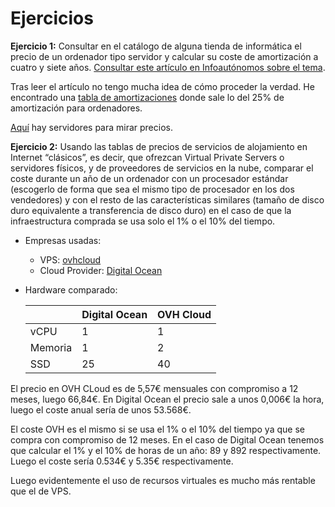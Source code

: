 # Ejercicios

**Ejercicio 1:** Consultar en el catálogo de alguna tienda de informática el precio de un ordenador tipo servidor y calcular su coste de amortización a cuatro y siete años. [Consultar este artículo en Infoautónomos sobre el tema](https://www.infoautonomos.com/consultas-a-la-comunidad/988/).

Tras leer el artículo no tengo mucha idea de cómo proceder la verdad. He encontrado una [tabla de amortizaciones](https://www.agenciatributaria.es/AEAT.internet/Inicio/_Segmentos_/Empresas_y_profesionales/Empresas/Impuesto_sobre_Sociedades/Periodos_impositivos_a_partir_de_1_1_2015/Base_imponible/Amortizacion/Tabla_de_coeficientes_de_amortizacion_lineal_.shtml) donde sale lo del 25% de amortización para ordenadores.

[Aquí](https://www.pccomponentes.com/servidores) hay servidores para mirar precios.

**Ejercicio 2:** Usando las tablas de precios de servicios de alojamiento en Internet “clásicos”, es decir, que ofrezcan Virtual Private Servers o servidores físicos, y de proveedores de servicios en la nube, comparar el coste durante un año de un ordenador con un procesador estándar (escogerlo de forma que sea el mismo tipo de procesador en los dos vendedores) y con el resto de las características similares (tamaño de disco duro equivalente a transferencia de disco duro) en el caso de que la infraestructura comprada se usa solo el 1% o el 10% del tiempo.


- Empresas usadas:
    - VPS: [ovhcloud](https://www.ovhcloud.com/es-es/vps/)
    - Cloud Provider: [Digital Ocean](https://www.digitalocean.com/)
- Hardware comparado:

    |         | Digital Ocean | OVH Cloud |
    |---------|---------------|-----------|
    | vCPU    | 1             | 1         |
    | Memoria | 1             | 2         |
    | SSD     | 25            | 40        |

El precio en OVH CLoud es de 5,57€ mensuales con compromiso a 12 meses, luego 66,84€. En Digital Ocean el precio sale a unos 0,006€ la hora, luego el coste anual sería de unos 53.568€.

El coste OVH es el mismo si se usa el 1% o el 10% del tiempo ya que se compra con compromiso de 12 meses. En el caso de Digital Ocean tenemos que calcular el 1% y el 10% de horas de un año: 89 y 892 respectivamente. Luego el coste sería 0.534€ y 5.35€ respectivamente.

Luego evidentemente el uso de recursos virtuales es mucho más rentable que el de VPS.